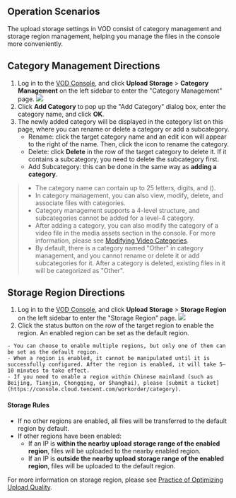 ## Operation Scenarios
The upload storage settings in VOD consist of category management and storage region management, helping you manage the files in the console more conveniently.

## Category Management Directions
1. Log in to the [VOD Console](https://console.cloud.tencent.com/vod/overview), and click **Upload Storage** > **Category Management** on the left sidebar to enter the "Category Management" page.
![](https://main.qcloudimg.com/raw/e9b6b780809c9857bc410c1b6c9a0a02.png)
2. Click **Add Category** to pop up the "Add Category" dialog box, enter the category name, and click **OK**.
3. The newly added category will be displayed in the category list on this page, where you can rename or delete a category or add a subcategory.
	- Rename: click the target category name and an edit icon will appear to the right of the name. Then, click the icon to rename the category.
	- Delete: click **Delete** in the row of the target category to delete it. If it contains a subcategory, you need to delete the subcategory first.
	- Add Subcategory: this can be done in the same way as **adding a category**.

>
>- The category name can contain up to 25 letters, digits, and ().
>- In category management, you can also view, modify, delete, and associate files with categories.
>- Category management supports a 4-level structure, and subcategories cannot be added for a level-4 category.
>- After adding a category, you can also modify the category of a video file in the media assets section in the console. For more information, please see [Modifying Video Categories](https://intl.cloud.tencent.com/document/product/266/33893).
>- By default, there is a category named "Other" in category management, and you cannot rename or delete it or add subcategories for it. After a category is deleted, existing files in it will be categorized as "Other".

## Storage Region Directions
1. Log in to the [VOD Console](https://console.cloud.tencent.com/vod/overview), and click **Upload Storage** > **Storage Region** on the left sidebar to enter the "Storage Region" page.
![](https://main.qcloudimg.com/raw/43deae2ce3e366a448daf6fa692b6b80.png)
2. Click the status button on the row of the target region to enable the region. An enabled region can be set as the default region.
>
	- You can choose to enable multiple regions, but only one of them can be set as the default region.
	- When a region is enabled, it cannot be manipulated until it is successfully configured. After the region is enabled, it will take 5–10 minutes to take effect.
	- If you need to enable a region within Chinese mainland (such as Beijing, Tianjin, Chongqing, or Shanghai), please [submit a ticket](https://console.cloud.tencent.com/workorder/category).

#### Storage Rules
- If no other regions are enabled, all files will be transferred to the default region by default.
- If other regions have been enabled:
	- If an IP is **within the nearby upload storage range of the enabled region**, files will be uploaded to the nearby enabled region.
	- If an IP is **outside the nearby upload storage range of the enabled region**, files will be uploaded to the default region.

For more information on storage region, please see [Practice of Optimizing Upload Quality](https://intl.cloud.tencent.com/document/product/266/33904).



